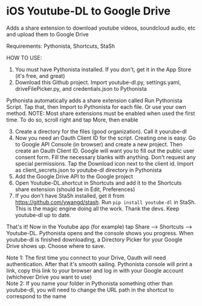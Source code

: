 # iOS Youtube-DL to Google Drive
Adds a share extension to download youtube videos, soundcloud audio, etc and upload them to Google Drive

Requirements: Pythonista, Shortcuts, StaSh

HOW TO USE:

1. You must have Pythonista installed.  If you don't, get it in the App Store (it's free, and great)
2. Download this Github project.  Import youtube-dl.py, settings.yaml, driveFilePicker.py, and credentials.json to Pythonista

Pythonista automatically adds a share extension called Run Pythonista Script.  Tap that, then Import to Pythonista for each file.  Or use your own method.  NOTE: Most share extensions must be enabled when used the first time.  To do so, scroll right and tap More, then enable

3. Create a directory for the files (good organization). Call it yourube-dl
4. Now you need an Oauth Client ID for the script. Creating one is easy.  Go to Google API Console (in browser) and create a new project.  Then create an Oauth Client ID.  Google will want you to fill out the public user consent form.  Fill the necessary blanks with anything.  Don't request any special permissions. Tap the Download icon next to the client id.  Import as client_secrets.json to youtube-dl directory in Pythonista
5.  Add the Google Drive API to the Google project
6.  Open Youtube-DL.shortcut in Shortcuts and add it to the Shortcuts share extension (should be in Edit, Preferences)
7. If you don't have StaSh installed, get it from https://github.com/ywangd/stash.  Run `pip install youtube-dl` in StaSh.  This is the magic engine doing all the work.  Thank the devs.  Keep youtube-dl up to date.  

That's it! Now in the Youtube app (for example) tap Share --> Shortcuts --> Youtube-DL.  Pythonista opens and the console shows you progress.  When youtube-dl is finished downloading, a Directory Picker for your Google Drive shows up.  Choose where to save.  

Note 1: The first time you connect to your Drive, Oauth will need authentication.  After that it's smooth sailing.  Pythonista console will print a link, copy this link to your browser and log in with your Google account (whichever Drive you want to use)  
Note 2: If you name your folder in Pythonista something other than youtube-dl, you will need to change the URL path in the shortcut to correspond to the name

